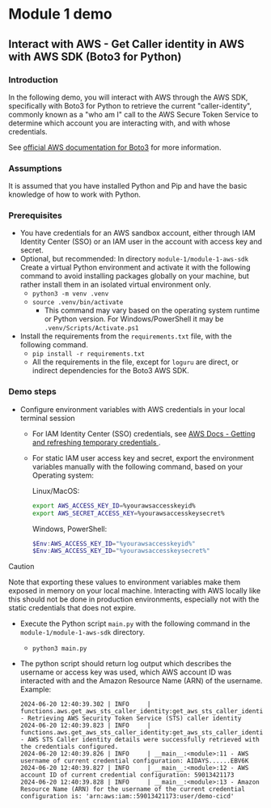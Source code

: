 # Module 1 demo
## Interact with AWS - Get Caller identity in AWS with AWS SDK (Boto3 for Python)

### Introduction
In the following demo, you will interact with AWS through the AWS SDK, specifically with Boto3 for Python to retrieve the current "caller-identity", commonly known as a "who am I" call to the AWS Secure Token Service to determine which account you are interacting with, and with whose credentials.

See [official AWS documentation for Boto3](https://docs.aws.amazon.com/pythonsdk/) for more information.

### Assumptions
It is assumed that you have installed Python and Pip and have the basic knowledge of how to work with Python.

### Prerequisites
- You have credentials for an AWS sandbox account, either through IAM Identity Center (SSO) or an IAM user in the account with access key and secret.
- Optional, but recommended: In directory `module-1/module-1-aws-sdk` Create a virtual Python environment and activate it with the following command to avoid installing packages globally on your machine, but rather install them in an isolated virtual environment only.
    - `python3 -m venv .venv`
    - `source .venv/bin/activate`
        - This command may vary based on the operating system runtime or Python version. For Windows/PowerShell it may be `.venv/Scripts/Activate.ps1`
- Install the requirements from the `requirements.txt` file, with the following command.
    - `pip install -r requirements.txt`
    - All the requirements in the file, except for `loguru` are direct, or indirect dependencies for the Boto3 AWS SDK.

### Demo steps
- Configure environment variables with AWS credentials in your local terminal session
    - For IAM Identity Center (SSO) credentials, see [AWS Docs - Getting and refreshing temporary credentials
](https://docs.aws.amazon.com/singlesignon/latest/userguide/howtogetcredentials.html).
    - For static IAM user access key and secret, export the environment variables manually with the following command, based on your Operating system:
        
        Linux/MacOS:
        ````bash
        export AWS_ACCESS_KEY_ID=%yourawsaccesskeyid%
        export AWS_SECRET_ACCESS_KEY=%yourawsaccesskeysecret%
        `````
        Windows, PowerShell:
        ````powershell
        $Env:AWS_ACCESS_KEY_ID="%yourawsaccesskeyid%"
        $Env:AWS_ACCESS_KEY_ID="%yourawsaccesskeysecret%"
        ````
> [!CAUTION]
> Note that exporting these values to environment variables make them exposed in memory on your local machine.
> Interacting with AWS locally like this should not be done in production environments, especially not with the static credentials that does not expire.

- Execute the Python script `main.py` with the following command in the `module-1/module-1-aws-sdk` directory.
    - `python3 main.py`

- The python script should return log output which describes the username or access key was used, which AWS account ID was interacted with and the Amazon Resource Name (ARN) of the username.
    Example:
    ````log
    2024-06-20 12:40:39.302 | INFO     | functions.aws.get_aws_sts_caller_identity:get_aws_sts_caller_identity:11 - Retrieving AWS Security Token Service (STS) caller identity
    2024-06-20 12:40:39.823 | INFO     | functions.aws.get_aws_sts_caller_identity:get_aws_sts_caller_identity:24 - AWS STS Caller identity details were successfully retrieved with the credentials configured.
    2024-06-20 12:40:39.826 | INFO     | __main__:<module>:11 - AWS username of current credential configuration: AIDAYS......EBV6K
    2024-06-20 12:40:39.827 | INFO     | __main__:<module>:12 - AWS account ID of current credential configuration: 59013421173
    2024-06-20 12:40:39.828 | INFO     | __main__:<module>:13 - Amazon Resource Name (ARN) for the username of the current credential configuration is: 'arn:aws:iam::59013421173:user/demo-cicd'
    ````